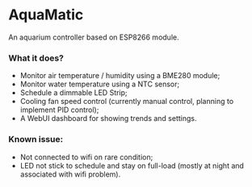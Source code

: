 # AquaMatic
An aquarium controller based on ESP8266 module.

### What it does?
* Monitor air temperature / humidity using a BME280 module;
* Monitor water temperature using a NTC sensor;
* Schedule a dimmable LED Strip;
* Cooling fan speed control (currently manual control, planning to implement PID control);
* A WebUI dashboard for showing trends and settings.

### Known issue:
* Not connected to wifi on rare condition;
* LED not stick to schedule and stay on full-load (mostly at night and associated with wifi problem).
